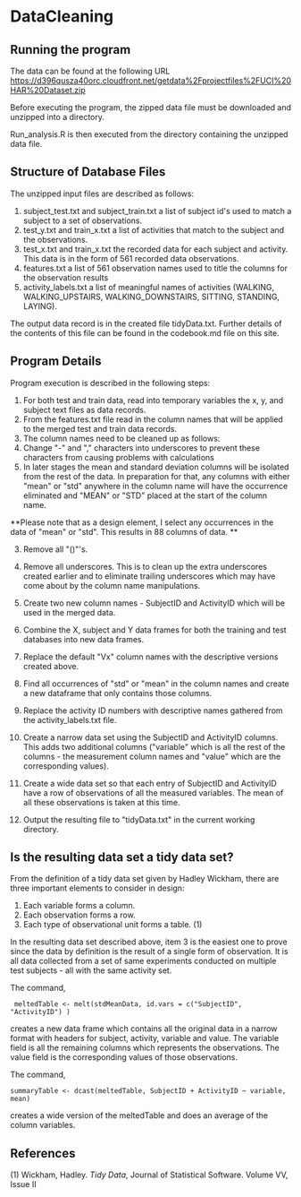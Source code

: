 DataCleaning
============

## Running the program 
The data can be found at the following URL [https://d396qusza40orc.cloudfront.net/getdata%2Fprojectfiles%2FUCI%20HAR%20Dataset.zip ](https://d396qusza40orc.cloudfront.net/getdata%2Fprojectfiles%2FUCI%20HAR%20Dataset.zip  "data cleaning zip files")

Before executing the program, the zipped data file must be downloaded and unzipped into a directory. 

Run_analysis.R is then executed from the directory containing the unzipped data file. 

## Structure of Database Files 
The unzipped input files are described as follows:

1. subject_test.txt and subject_train.txt a list of subject id's used to match a subject to a set of observations.
1. test_y.txt and train_x.txt a list of activities that match to the subject and the observations. 
1. test_x.txt and train_x.txt the recorded data for each subject and activity. This data is in the form of 561 recorded data observations. 
1. features.txt a list of 561 observation names used to title the columns for the observation results
1. activity_labels.txt a list of meaningful names of activities (WALKING, WALKING_UPSTAIRS, WALKING_DOWNSTAIRS, SITTING, STANDING, LAYING). 

The output data record is in the created file tidyData.txt. Further details of the contents of this file can be found in the codebook.md file on this site. 

## Program Details 
Program execution is described in the following steps:

1. For both test and train data, read into temporary variables the x, y, and subject text files as data records.
2. From the features.txt file read in the column names that will be applied to the merged test and train data records.
3. The column names need to be cleaned up as follows:
  1. Change "-" and "," characters into underscores to prevent these characters from causing problems with calculations
  2. In later stages the mean and standard deviation columns will be isolated from the rest of the data. In preparation for that, any columns with either "mean" or "std" anywhere in the column name will have the occurrence eliminated and "MEAN" or "STD" placed at the start of the column name. 
   
  **Please note that as a design element, I select any occurrences in the data of "mean" or "std". This results in 88 columns of data. **

  3. Remove all "()"'s.
  4. Remove all underscores. This is to clean up the extra underscores created earlier and to eliminate trailing underscores which may have come about by the column name manipulations.
  5. Create two new column names - SubjectID and ActivityID which will be used in the merged data. 

4. Combine the X, subject and Y data frames for both the training and test databases into new data frames.
5. Replace the default "Vx" column names with the descriptive versions created above. 
6. Find all occurrences of "std" or "mean" in the column names and create a new dataframe that only contains those columns. 
7. Replace the activity ID numbers with descriptive names gathered from the activity_labels.txt file.
8. Create a narrow data set using the SubjectID and ActivityID columns. This adds two additional columns ("variable" which is all the rest of the columns - the measurement column names and "value" which are the corresponding values).
9. Create a wide data set so that each entry of SubjectID and ActivityID have a row of observations of all the measured variables. The mean of all these observations is taken at this time. 
10. Output the resulting file to "tidyData.txt" in the current working directory. 

## Is the resulting data set a tidy data set? 

	
 From the definition of a tidy data set given by Hadley Wickham, there are three important elements to consider in design:

1.  Each variable forms a column. 
1. 	Each observation forms a row. 
1. 	Each type of observational unit forms a table. (1)

In the resulting data set described above, item 3 is the easiest one to prove since the data by definition is the result of a single form of observation. It is all data collected from a set of same experiments conducted on multiple test subjects - all with the same activity set. 

The command, 

     meltedTable <- melt(stdMeanData, id.vars = c("SubjectID", "ActivityID") )

creates a new data frame which contains all the original data in a narrow format with headers for subject, activity, variable and value. The variable field is all the remaining columns which represents the observations. The value field is the corresponding values of those observations. 

The command, 

	summaryTable <- dcast(meltedTable, SubjectID + ActivityID ~ variable, mean)

creates a wide version of the meltedTable and does an average of the column variables. 

## References

(1) Wickham, Hadley. *Tidy Data*, Journal of Statistical Software. Volume VV, Issue II